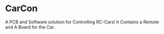 # CarCon
A PCB and Software solution for Controlling RC-Cars! It Contains a Remote and A Board for the Car.
